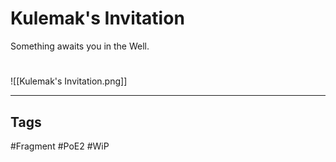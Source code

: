# Kulemak's Invitation
Something awaits you in the Well.

#
![[Kulemak's Invitation.png]]

---
## Tags
#Fragment 
#PoE2 
#WiP 